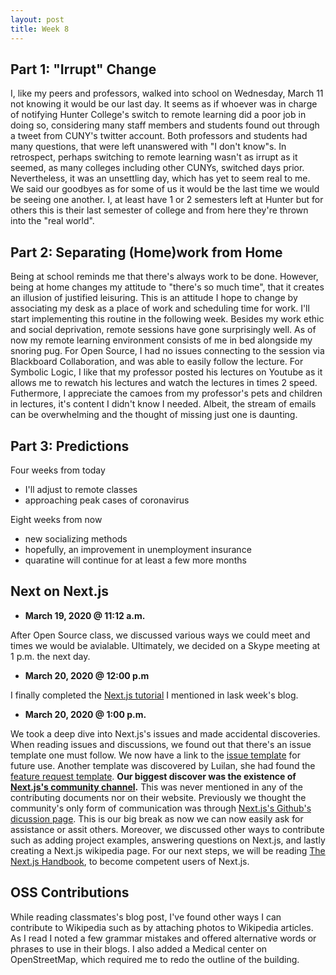 ```yaml
---
layout: post
title: Week 8
---
```


Part 1: "Irrupt" Change
---
I, like my peers and professors, walked into school on Wednesday, March 11 not knowing it would be our last day. It seems as if whoever was in charge of notifying Hunter College's switch to remote learning did a poor job in doing so, considering many staff members and students found out through a tweet from CUNY's twitter account. Both professors and students had many questions, that were left unanswered with "I don't know"s. In retrospect, perhaps switching to remote learning wasn't as irrupt as it seemed, as many colleges including other CUNYs, switched days prior. Nevertheless, it was an unsettling day, which has yet to seem real to me. We said our goodbyes as for some of us it would be the last time we would be seeing one another. I, at least have 1 or 2 semesters left at Hunter but for others this is their last semester of college and from here they're thrown into the "real world". 

Part 2: Separating (Home)work from Home
---
Being at school reminds me that there's always work to be done. However, being at home changes my attitude to "there's so much time", that it creates an illusion of justified leisuring. This is an attitude I hope to change by associating my desk as a place of work and scheduling time for work. I'll start implementing this routine in the following week. Besides my work ethic and social deprivation, remote sessions have gone surprisingly well. As of now my remote learning environment consists of me in bed alongside my snoring pug. For Open Source, I had no issues connecting to the session via Blackboard Collaboration, and was able to easily follow the lecture. For Symbolic Logic, I like that my professor posted his lectures on Youtube as it allows me to rewatch his lectures and watch the lectures in times 2 speed. Futhermore, I appreciate the camoes from my professor's pets and children in lectures, it's content I didn't know I needed. Albeit, the stream of emails can be overwhelming and the thought of missing just one is daunting.

Part 3: Predictions
---

Four weeks from today
- I'll adjust to remote classes
- approaching peak cases of coronavirus

Eight weeks from now
- new socializing methods 
- hopefully, an improvement in unemployment insurance
- quaratine will continue for at least a few more months

Next on Next.js 
---
- **March 19, 2020 @ 11:12 a.m.**

After Open Source class, we discussed various ways we could meet and times we would be avialable. Ultimately, we decided on a Skype meeting at 1 p.m. the next day. 

- **March 20, 2020 @ 12:00 p.m**

I finally completed the [Next.js tutorial](https://www.youtube.com/watch?v=IkOVe40Sy0U) I mentioned in lask week's blog.

- **March 20, 2020 @ 1:00 p.m.**

We took a deep dive into Next.js's issues and made accidental discoveries. When reading issues and discussions, we found out that there's an issue template one must follow. We now have a link to the [issue template](https://github.com/zeit/next.js/blob/canary/.github/ISSUE_TEMPLATE/1.Bug_report.md) for future use. Another template was discovered by Luilan, she had found the [feature request template](https://github.com/zeit/next.js/blob/canary/.github/ISSUE_TEMPLATE/2.Feature_request.md). **Our biggest discover was the existence of [Next.js's community channel](https://spectrum.chat/next-js?tab=chat).** This was never mentioned in any of the contributing documents nor on their website. Previously we thought the community's only form of communication was through [Next.js's Github's dicussion page](https://github.com/zeit/next.js/discussions). This is our big break as now we can now easily ask for assistance or assit others. Moreover, we discussed other ways to contribute such as adding project examples, answering questions on Next.js, and lastly creating a Next.js wikipedia page. For our next steps, we will be reading [The Next.js Handbook](https://www.freecodecamp.org/news/the-next-js-handbook/), to become competent users of Next.js.

OSS Contributions
---
While reading classmates's blog post, I've found other ways I can contribute to Wikipedia such as by attaching photos to Wikipedia articles. As I read I noted a few grammar mistakes and offered alternative words or phrases to use in their blogs. I also added a Medical center on OpenStreetMap, which required me to redo the outline of the building.
